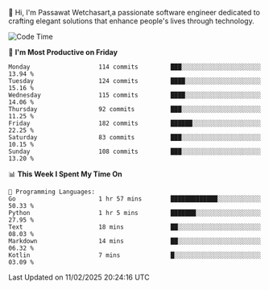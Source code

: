 
👋 Hi, I'm Passawat Wetchasart,a passionate software engineer dedicated to crafting elegant solutions that enhance people's lives through technology.


<!--START_SECTION:waka-->
![Code Time](http://img.shields.io/badge/Code%20Time-1%2C930%20hrs%2027%20mins-blue)

📅 **I'm Most Productive on Friday** 

```text
Monday                   114 commits         ███░░░░░░░░░░░░░░░░░░░░░░   13.94 % 
Tuesday                  124 commits         ████░░░░░░░░░░░░░░░░░░░░░   15.16 % 
Wednesday                115 commits         ████░░░░░░░░░░░░░░░░░░░░░   14.06 % 
Thursday                 92 commits          ███░░░░░░░░░░░░░░░░░░░░░░   11.25 % 
Friday                   182 commits         ██████░░░░░░░░░░░░░░░░░░░   22.25 % 
Saturday                 83 commits          ███░░░░░░░░░░░░░░░░░░░░░░   10.15 % 
Sunday                   108 commits         ███░░░░░░░░░░░░░░░░░░░░░░   13.20 % 
```


📊 **This Week I Spent My Time On** 

```text
💬 Programming Languages: 
Go                       1 hr 57 mins        █████████████░░░░░░░░░░░░   50.33 % 
Python                   1 hr 5 mins         ███████░░░░░░░░░░░░░░░░░░   27.95 % 
Text                     18 mins             ██░░░░░░░░░░░░░░░░░░░░░░░   08.03 % 
Markdown                 14 mins             ██░░░░░░░░░░░░░░░░░░░░░░░   06.32 % 
Kotlin                   7 mins              █░░░░░░░░░░░░░░░░░░░░░░░░   03.09 % 
```


 Last Updated on 11/02/2025 20:24:16 UTC
<!--END_SECTION:waka-->

<!--
**markpassawat/markpassawat** is a ✨ _special_ ✨ repository because its `README.md` (this file) appears on your GitHub profile.

Here are some ideas to get you started:

- 🔭 I’m currently working on ...
- 🌱 I’m currently learning ...
- 👯 I’m looking to collaborate on ...
- 🤔 I’m looking for help with ...
- 💬 Ask me about ...
- 📫 How to reach me: ...
- 😄 Pronouns: He/Him
- ⚡ Fun fact: ...
-->
